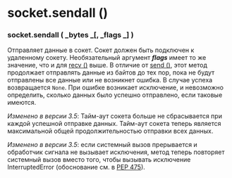 # socket.sendall ()

### socket.sendall ( _bytes _\[, _flags _] )

Отправляет данные в сокет. Сокет должен быть подключен к удаленному сокету. Необязательный аргумент _**flags**_ имеет то же значение, что и для [recv ()](socket.recv.md) выше. В отличие от [send ()](socket.send.md), этот метод продолжает отправлять данные из байтов до тех пор, пока не будут отправлены все данные или не возникнет ошибка. В случае успеха возвращается `None`. При ошибке возникает исключение, и невозможно определить, сколько данных было успешно отправлено, если таковые имеются.

_Изменено в версии 3.5_: Тайм-аут сокета больше не сбрасывается при каждой успешной отправке данных. Тайм-аут сокета теперь является максимальной общей продолжительностью отправки всех данных.

_Изменено в версии 3.5_: если системный вызов прерывается и обработчик сигнала не вызывает исключения, метод теперь повторяет системный вызов вместо того, чтобы вызывать исключение InterruptedError (обоснование см. в [PEP 475](https://www.python.org/dev/peps/pep-0475/)).
